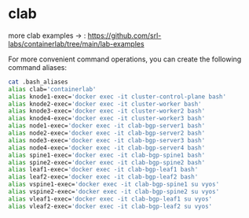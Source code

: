 # clab
 more clab examples -> : https://github.com/srl-labs/containerlab/tree/main/lab-examples

For more convenient command operations, you can create the following command aliases:
```bash 
cat .bash_aliases 
alias clab='containerlab'
alias knode1-exec='docker exec -it cluster-control-plane bash'
alias knode2-exec='docker exec -it cluster-worker bash'
alias knode3-exec='docker exec -it cluster-worker2 bash'
alias knode4-exec='docker exec -it cluster-worker3 bash'
alias node1-exec='docker exec -it clab-bgp-server1 bash'
alias node2-exec='docker exec -it clab-bgp-server2 bash'
alias node3-exec='docker exec -it clab-bgp-server3 bash'
alias node4-exec='docker exec -it clab-bgp-server4 bash'
alias spine1-exec='docker exec -it clab-bgp-spine1 bash'
alias spine2-exec='docker exec -it clab-bgp-spine2 bash'
alias leaf1-exec='docker exec -it clab-bgp-leaf1 bash'
alias leaf2-exec='docker exec -it clab-bgp-leaf2 bash'
alias vspine1-exec='docker exec -it clab-bgp-spine1 su vyos'
alias vspine2-exec='docker exec -it clab-bgp-spine2 su vyos'
alias vleaf1-exec='docker exec -it clab-bgp-leaf1 su vyos'
alias vleaf2-exec='docker exec -it clab-bgp-leaf2 su vyos'
```
